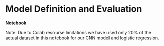 # Model Definition and Evaluation

**[Notebook](model_definition_evaluation.ipynb)**

Note: Due to Colab resourse limitations we have used only 20% of the actual dataset in this notebook for our CNN model and logistic regression.
